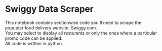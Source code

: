 # Swiggy Data Scraper
This notebook contains sectionwise code you'll need to scrape the popuplar food delivery website: Swiggy.com.
<br>
You may select to display all resturants or only the ones where a particular promo code can be applied.
<br>
All code is written in python.
